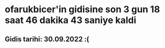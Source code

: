 # ofarukbicer'in gidisine son 3 gun 18 saat 46 dakika 43 saniye kaldi

## Gidis tarihi: 30.09.2022 :(